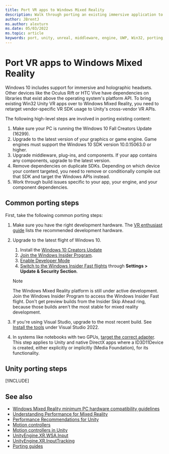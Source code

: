 ```yaml
---
title: Port VR apps to Windows Mixed Reality
description: Walk through porting an existing immersive application to Windows Mixed Reality.
author: JBrentJ
ms.author: alexturn
ms.date: 05/03/2022
ms.topic: article
keywords: port, unity, unreal, middleware, engine, UWP, Win32, porting, HoloLens 1st gen, mixed reality headset, windows mixed reality headset, migration, Windows 10, input mapping, 
---
```


# Port VR apps to Windows Mixed Reality

Windows 10 includes support for immersive and holographic headsets. Other devices like the Oculus Rift or HTC Vive have dependencies on libraries that exist above the operating system's platform API. To bring existing Win32 Unity VR apps over to Windows Mixed Reality, you need to retarget vendor-specific VR SDK usage to Unity's cross-vendor VR APIs.

The following high-level steps are involved in porting existing content:

1. Make sure your PC is running the Windows 10 Fall Creators Update (16299).
1. Upgrade to the latest version of your graphics or game engine. Game engines must support the Windows 10 SDK version 10.0.15063.0 or higher.
1. Upgrade middleware, plug-ins, and components. If your app contains any components, upgrade to the latest version.
1. Remove dependencies on duplicate SDKs. Depending on which device your content targeted, you need to remove or conditionally compile out that SDK and target the Windows APIs instead.
1. Work through build issues specific to your app, your engine, and your component dependencies.

## Common porting steps

First, take the following common porting steps:

1. Make sure you have the right development hardware. The [VR enthusiast guide](/windows/mixed-reality/enthusiast-guide/windows-mixed-reality-minimum-pc-hardware-compatibility-guidelines) lists the recommended development hardware.

1. Upgrade to the latest flight of Windows 10.
   1. Install the [Windows 10 Creators Update](https://www.microsoft.com/software-download/windows10)
   1. [Join the Windows Insider Program](https://insider.windows.com).
   1. [Enable Developer Mode](/windows/uwp/get-started/enable-your-device-for-development)
   1. [Switch to the Windows Insider Fast flights](/archive/blogs/uktechnet/joining-insider-preview) through **Settings > Update & Security Section**.

   > [!NOTE]
   > The Windows Mixed Reality platform is still under active development. Join the Windows Insider Program to access the Windows Insider Fast flight. Don't get preview builds from the Insider Skip Ahead ring, because those builds aren't the most stable for mixed reality development.

1. If you're using Visual Studio, upgrade to the most recent build. See [Install the tools](../install-the-tools.md#installation-checklist) under Visual Studio 2022.

1. In systems like notebooks with two GPUs, [target the correct adapter](../native/rendering-in-directx.md#hybrid-graphics-pcs-and-mixed-reality-applications). This step applies to Unity and native DirectX apps where a ID3D11Device is created, either explicitly or implicitly (Media Foundation), for its functionality.

## Unity porting steps

[!INCLUDE[](includes/unity-porting-guidance.md)]

## See also
* [Windows Mixed Reality minimum PC hardware compatibility guidelines](/windows/mixed-reality/enthusiast-guide/windows-mixed-reality-minimum-pc-hardware-compatibility-guidelines)
* [Understanding Performance for Mixed Reality](../advanced-concepts/understanding-performance-for-mixed-reality.md)
* [Performance Recommendations for Unity](../unity/performance-recommendations-for-unity.md)
* [Motion controllers](../../design/motion-controllers.md)
* [Motion controllers in Unity](../unity/motion-controllers-in-unity.md)
* [UnityEngine.XR.WSA.Input](https://docs.unity3d.com/ScriptReference/XR.WSA.Input.InteractionManager.html)
* [UnityEngine.XR.InputTracking](https://docs.unity3d.com/ScriptReference/XR.InputTracking.html)
* [Porting guides](porting-guides.md)

